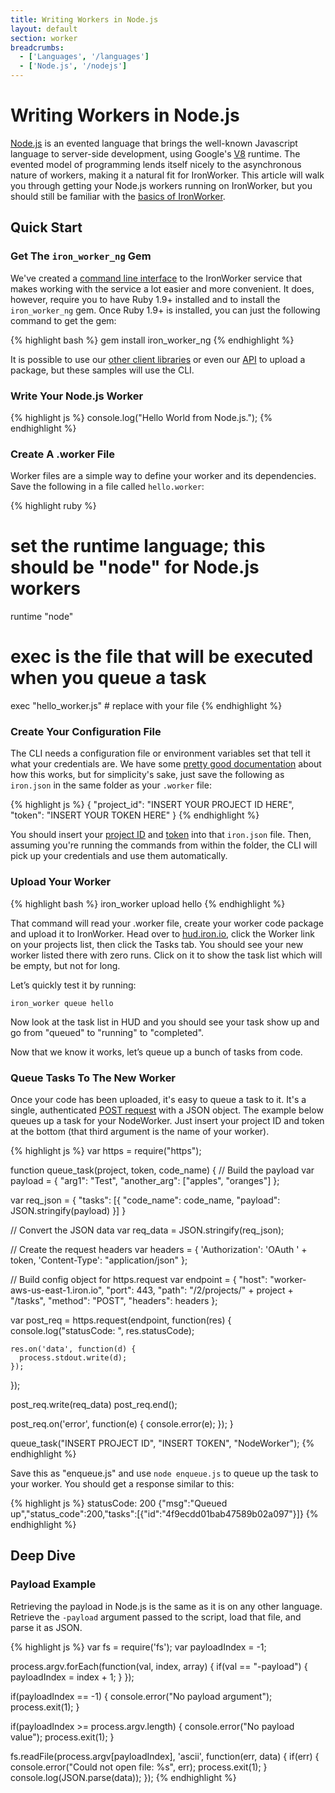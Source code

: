 ```yaml
---
title: Writing Workers in Node.js
layout: default
section: worker
breadcrumbs:
  - ['Languages', '/languages']
  - ['Node.js', '/nodejs']
---
```


# Writing Workers in Node.js

[Node.js](http://www.nodejs.org) is an evented language that brings the well-known 
Javascript language to server-side development, using Google's [V8](http://code.google.com/p/v8/) 
runtime. The evented model of programming lends itself nicely to the asynchronous 
nature of workers, making it a natural fit for IronWorker. This article will walk you through getting your Node.js workers running on IronWorker, but you should still be familiar with the [basics of IronWorker](/worker).

## Quick Start

### Get The `iron_worker_ng` Gem

We've created a [command line interface](/worker/reference/cli) to the IronWorker service that makes working with the service a lot easier and more convenient. It does, however, require you to have Ruby 1.9+ installed and to install the `iron_worker_ng` gem. Once Ruby 1.9+ is installed, you can just the following command to get the gem:

{% highlight bash %}
gem install iron_worker_ng
{% endhighlight %}

It is possible to use our [other client libraries](/worker/languages/#full_support) or even our [API](/worker/reference/api) to upload a package, but these samples will use the CLI.

### Write Your Node.js Worker

{% highlight js %}
console.log("Hello World from Node.js.");
{% endhighlight %}

### Create A .worker File

Worker files are a simple way to define your worker and its dependencies. Save the following in a file called `hello.worker`:

{% highlight ruby %}
# set the runtime language; this should be "node" for Node.js workers
runtime "node"
# exec is the file that will be executed when you queue a task
exec "hello_worker.js" # replace with your file
{% endhighlight %}

### Create Your Configuration File

The CLI needs a configuration file or environment variables set that tell it what your credentials are. We have some [pretty good documentation](/worker/reference/configuration) about how this works, but for simplicity's sake, just save the following as `iron.json` in the same folder as your `.worker` file:

{% highlight js %}
{
  "project_id": "INSERT YOUR PROJECT ID HERE",
  "token": "INSERT YOUR TOKEN HERE"
}
{% endhighlight %}

You should insert your [project ID](https://hud.iron.io) and [token](https://hud.iron.io/tokens) into that `iron.json` file. Then, assuming you're running the commands from within the folder, the CLI will pick up your credentials and use them automatically.

### Upload Your Worker

{% highlight bash %}
iron_worker upload hello
{% endhighlight %}

That command will read your .worker file, create your worker code package and upload it to IronWorker.  Head over to [hud.iron.io](https://hud.iron.io), click the Worker link on your projects list, then click the Tasks tab. You should see your new worker listed there with zero runs. Click on it to show the task list which will be empty, but not for long.

Let’s quickly test it by running:

    iron_worker queue hello

Now look at the task list in HUD and you should see your task show up and go from "queued" to "running" to "completed".

Now that we know it works, let’s queue up a bunch of tasks from code.

### Queue Tasks To The New Worker

Once your code has been uploaded, it's easy to queue a task to it. It's a single, 
authenticated [POST request](/worker/reference/api/#queue_a_task) with a JSON 
object. The example below queues up a task for your NodeWorker. Just insert your 
project ID and token at the bottom (that third argument is the name of your worker).

{% highlight js %}
var https = require("https");

function queue_task(project, token, code_name) {
  // Build the payload
  var payload = {
    "arg1": "Test",
    "another_arg": ["apples", "oranges"]
  };
  
  var req_json = {
    "tasks": [{
      "code_name": code_name,
      "payload": JSON.stringify(payload)
    }]
  }

  // Convert the JSON data
  var req_data = JSON.stringify(req_json);

  // Create the request headers
  var headers = {
    'Authorization': 'OAuth ' + token,
    'Content-Type': "application/json"
  };

  // Build config object for https.request
  var endpoint = {
    "host": "worker-aws-us-east-1.iron.io",
    "port": 443,
    "path": "/2/projects/" + project + "/tasks",
    "method": "POST",
    "headers": headers
  };

  var post_req = https.request(endpoint, function(res) {
    console.log("statusCode: ", res.statusCode);

    res.on('data', function(d) {
      process.stdout.write(d);
    });
  });
  
  post_req.write(req_data)
  post_req.end();

  post_req.on('error', function(e) {
    console.error(e);
  });
}

queue_task("INSERT PROJECT ID", "INSERT TOKEN", "NodeWorker");
{% endhighlight %}

Save this as "enqueue.js" and use `node enqueue.js` to queue up the task to your 
worker. You should get a response similar to this:

{% highlight js %}
statusCode:  200
{"msg":"Queued up","status_code":200,"tasks":[{"id":"4f9ecdd01bab47589b02a097"}]}
{% endhighlight %}

## Deep Dive

### Payload Example

Retrieving the payload in Node.js is the same as it is on any other language. 
Retrieve the `-payload` argument passed to the script, load that file, and 
parse it as JSON.

{% highlight js %}
var fs = require('fs');
var payloadIndex = -1;

process.argv.forEach(function(val, index, array) {
        if(val == "-payload") {
                payloadIndex = index + 1;
        }
});

if(payloadIndex == -1) {
        console.error("No payload argument");
        process.exit(1);
}

if(payloadIndex >= process.argv.length) {
        console.error("No payload value");
        process.exit(1);
}

fs.readFile(process.argv[payloadIndex], 'ascii', function(err, data) {
        if(err) {
                console.error("Could not open file: %s", err);
                process.exit(1);
        }
        console.log(JSON.parse(data));
});
{% endhighlight %}
